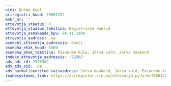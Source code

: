 ```yaml
---
nimi: Nurme Kool
ariregistri_kood: 70001202
kmkr_nr: ''
ettevotja_staatus: R
ettevotja_staatus_tekstina: Registrisse kantud
ettevotja_esmakande_kpv: 04.11.1998
ettevotja_aadress: .na
asukoht_ettevotja_aadressis: Kooli
asukoha_ehak_kood: 6580
asukoha_ehak_tekstina: Päinurme küla, Järva vald, Järva maakond
indeks_ettevotja_aadressis: '72502'
ads_adr_id: 2576362
ads_ads_oid: .na
ads_normaliseeritud_taisaadress: Järva maakond, Järva vald, Päinurme küla, Kooli
teabesysteemi_link: https://ariregister.rik.ee/ettevotja.py?ark=70001202&ref=rekvisiidid
---
```

